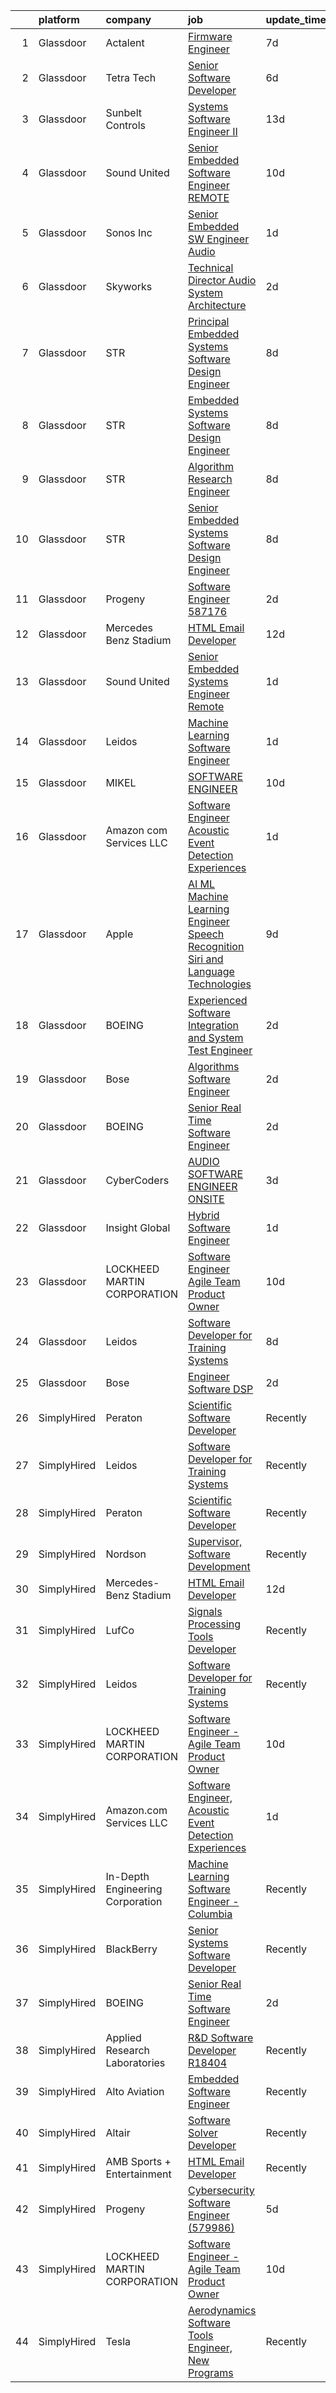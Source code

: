 

|    | platform    | company                          | job                                                                                                                                                                                                                                                                                                                                                                                                                                                                                                                                                                                                                                                                                                                                                                                                                                                                                                                                                                                                                                                                                                                                                                                                                                                                                                                                                                                                                                                        | update_time   | location                 |
|---:|:------------|:---------------------------------|:-----------------------------------------------------------------------------------------------------------------------------------------------------------------------------------------------------------------------------------------------------------------------------------------------------------------------------------------------------------------------------------------------------------------------------------------------------------------------------------------------------------------------------------------------------------------------------------------------------------------------------------------------------------------------------------------------------------------------------------------------------------------------------------------------------------------------------------------------------------------------------------------------------------------------------------------------------------------------------------------------------------------------------------------------------------------------------------------------------------------------------------------------------------------------------------------------------------------------------------------------------------------------------------------------------------------------------------------------------------------------------------------------------------------------------------------------------------|:--------------|:-------------------------|
|  1 | Glassdoor   | Actalent                         | [Firmware Engineer](https://www.glassdoor.com/partner/jobListing.htm?pos=109&ao=1110586&s=58&guid=000001812858a725a0121bd6952d54c7&src=GD_JOB_AD&t=SR&vt=w&ea=1&cs=1_320d95c3&cb=1654239307845&jobListingId=1007896027269&cpc=8795CF9063CD573D&jrtk=3-0-1g4k5h9qj3c2j001-1g4k5h9qvr0kq800-312b33c17a284643--6NYlbfkN0ChYVx_I3yfZ_JDY3EFoivtqvi_stwnZ_kRt8Dowt_l_d1ydueao4NE-oUleRJ4yhhDF1RzEHtEijTz9et0B7deS8e1huPYQrdo0DO5jJHNbehW7fRGbL4CL7b9N2KJQoqBNL2jyD2PG_jy2Iy50cGNv-78P-1glNcGixlRjUevFWHn_0pYs9ayrJ8AFP7xg5r83HtclmkRea1rnXbEPDTWE5_inN11d7rYHQIqCM-T9L2yRY2y2fGb8rIR4MgIgiESR1hA-ht2fJXZ7q3h3IazX_AzjDVspQ7O93esGPhfdrt_k7EZYyeSaStyKspLWr_PVrUncil6dnzsUWKk7XnS9S6kbl_73D9jesQlQ0olw88PStpZb3BeBKGHQ6joWF3xkrnUgV7CRp3EmH2xfKffBaBfFY25hG9G4_UaFfDzhvS7yMWTUpU5jqkFzGih-N72DD-hGXQcPfcL8dsXTqUQLsA1R1kX9gfEIQIw4-hXMCxwuQpgTshhkLdgqRl38iXpy64JgW118Y8WegMb5e6Yskb2j5_zwEMJNDBbdOZe7ZwmsUJNS90axKGKfxBSwEgDBarf8c_uje6INZJH2valcWWo2CXH7N4rOk2iaSV0VsuLfH2MmA956Jq_VuoKq5HMOXpn_Sz-G_EcOxfOC2x8Br51Rx5xjI261gl5DsRuoBvFErzD5LAkMUwmF3bz5e6s-qTlpE5XK1djob4dLc2JXx7un7L6-WZKIxl6rDChLQr2qJdqN4SF4D-PQmMjIvezrzIegk-rIlB7PjoNBGa48FNNEhsca7UbYlvzttQVMbs1HGniR0hqqpMOHUzJ1jYVsaltEQdgcELb5l-IVKtsL-Fl9UWpLy0LW9nQF-J08xf1XiyZ1vH4F9IU13317X1EKbq06cnIGrp5KcsX-K9x9e3Bltr9OQp0-DPZ9ADL-FAtLWEc1-vuGSVBOLrSO6FE09HdI4ibbw2ExGiOev3rBn5lCD-in3k%3D)                                                                                                 | 7d            | Torrance, CA             |
|  2 | Glassdoor   | Tetra Tech                       | [Senior Software Developer](https://www.glassdoor.com/partner/jobListing.htm?pos=111&ao=1136043&s=58&guid=000001812858a725a0121bd6952d54c7&src=GD_JOB_AD&t=SR&vt=w&cs=1_c5a30791&cb=1654239307845&jobListingId=1007899282589&jrtk=3-0-1g4k5h9qj3c2j001-1g4k5h9qvr0kq800-d0f731d1d4f5a642-)                                                                                                                                                                                                                                                                                                                                                                                                                                                                                                                                                                                                                                                                                                                                                                                                                                                                                                                                                                                                                                                                                                                                                                 | 6d            | Newport Beach, CA        |
|  3 | Glassdoor   | Sunbelt Controls                 | [Systems Software Engineer II](https://www.glassdoor.com/partner/jobListing.htm?pos=119&ao=1136043&s=58&guid=000001812858a725a0121bd6952d54c7&src=GD_JOB_AD&t=SR&vt=w&ea=1&cs=1_fdce9bfc&cb=1654239307847&jobListingId=1007880298453&jrtk=3-0-1g4k5h9qj3c2j001-1g4k5h9qvr0kq800-dfd642678274f469-)                                                                                                                                                                                                                                                                                                                                                                                                                                                                                                                                                                                                                                                                                                                                                                                                                                                                                                                                                                                                                                                                                                                                                         | 13d           | West Sacramento, CA      |
|  4 | Glassdoor   | Sound United                     | [Senior Embedded Software Engineer   REMOTE](https://www.glassdoor.com/partner/jobListing.htm?pos=122&ao=1136043&s=58&guid=000001812858a725a0121bd6952d54c7&src=GD_JOB_AD&t=SR&vt=w&ea=1&cs=1_7223a939&cb=1654239307847&jobListingId=1007885935975&jrtk=3-0-1g4k5h9qj3c2j001-1g4k5h9qvr0kq800-07884236cbef4137-)                                                                                                                                                                                                                                                                                                                                                                                                                                                                                                                                                                                                                                                                                                                                                                                                                                                                                                                                                                                                                                                                                                                                           | 10d           | Carlsbad, CA             |
|  5 | Glassdoor   | Sonos  Inc                       | [Senior Embedded SW Engineer   Audio](https://www.glassdoor.com/partner/jobListing.htm?pos=114&ao=1136043&s=58&guid=000001812858a725a0121bd6952d54c7&src=GD_JOB_AD&t=SR&vt=w&cs=1_2485e4a3&cb=1654239307846&jobListingId=1007910425784&jrtk=3-0-1g4k5h9qj3c2j001-1g4k5h9qvr0kq800-8b6a871da330d9e3-)                                                                                                                                                                                                                                                                                                                                                                                                                                                                                                                                                                                                                                                                                                                                                                                                                                                                                                                                                                                                                                                                                                                                                       | 1d            | Boston, MA               |
|  6 | Glassdoor   | Skyworks                         | [Technical Director  Audio System Architecture](https://www.glassdoor.com/partner/jobListing.htm?pos=120&ao=1136043&s=58&guid=000001812858a725a0121bd6952d54c7&src=GD_JOB_AD&t=SR&vt=w&cs=1_0334076d&cb=1654239307847&jobListingId=1007905812586&jrtk=3-0-1g4k5h9qj3c2j001-1g4k5h9qvr0kq800-1322592d2ccf622c-)                                                                                                                                                                                                                                                                                                                                                                                                                                                                                                                                                                                                                                                                                                                                                                                                                                                                                                                                                                                                                                                                                                                                             | 2d            | San Jose, CA             |
|  7 | Glassdoor   | STR                              | [Principal Embedded Systems Software Design Engineer](https://www.glassdoor.com/partner/jobListing.htm?pos=125&ao=1136043&s=58&guid=000001812858a725a0121bd6952d54c7&src=GD_JOB_AD&t=SR&vt=w&ea=1&cs=1_14ae9755&cb=1654239307848&jobListingId=1007892998541&jrtk=3-0-1g4k5h9qj3c2j001-1g4k5h9qvr0kq800-4141f876d9cdeeb3-)                                                                                                                                                                                                                                                                                                                                                                                                                                                                                                                                                                                                                                                                                                                                                                                                                                                                                                                                                                                                                                                                                                                                  | 8d            | Woburn, MA               |
|  8 | Glassdoor   | STR                              | [Embedded Systems Software Design Engineer](https://www.glassdoor.com/partner/jobListing.htm?pos=123&ao=1136043&s=58&guid=000001812858a725a0121bd6952d54c7&src=GD_JOB_AD&t=SR&vt=w&ea=1&cs=1_34094424&cb=1654239307847&jobListingId=1007893987202&jrtk=3-0-1g4k5h9qj3c2j001-1g4k5h9qvr0kq800-36cb16c6d38bcae8-)                                                                                                                                                                                                                                                                                                                                                                                                                                                                                                                                                                                                                                                                                                                                                                                                                                                                                                                                                                                                                                                                                                                                            | 8d            | Woburn, MA               |
|  9 | Glassdoor   | STR                              | [Algorithm Research Engineer](https://www.glassdoor.com/partner/jobListing.htm?pos=121&ao=1136043&s=58&guid=000001812858a725a0121bd6952d54c7&src=GD_JOB_AD&t=SR&vt=w&ea=1&cs=1_e6cebd8a&cb=1654239307847&jobListingId=1007893987215&jrtk=3-0-1g4k5h9qj3c2j001-1g4k5h9qvr0kq800-ea1a7a21355b2f44-)                                                                                                                                                                                                                                                                                                                                                                                                                                                                                                                                                                                                                                                                                                                                                                                                                                                                                                                                                                                                                                                                                                                                                          | 8d            | Woburn, MA               |
| 10 | Glassdoor   | STR                              | [Senior Embedded Systems Software Design Engineer](https://www.glassdoor.com/partner/jobListing.htm?pos=124&ao=1136043&s=58&guid=000001812858a725a0121bd6952d54c7&src=GD_JOB_AD&t=SR&vt=w&ea=1&cs=1_e6f2ee8c&cb=1654239307847&jobListingId=1007893987165&jrtk=3-0-1g4k5h9qj3c2j001-1g4k5h9qvr0kq800-9a4d88b7ce390775-)                                                                                                                                                                                                                                                                                                                                                                                                                                                                                                                                                                                                                                                                                                                                                                                                                                                                                                                                                                                                                                                                                                                                     | 8d            | Woburn, MA               |
| 11 | Glassdoor   | Progeny                          | [Software Engineer  587176 ](https://www.glassdoor.com/partner/jobListing.htm?pos=117&ao=1136043&s=58&guid=000001812858a725a0121bd6952d54c7&src=GD_JOB_AD&t=SR&vt=w&cs=1_1a2cdce3&cb=1654239307846&jobListingId=1007906574669&jrtk=3-0-1g4k5h9qj3c2j001-1g4k5h9qvr0kq800-493eea54675015f4-)                                                                                                                                                                                                                                                                                                                                                                                                                                                                                                                                                                                                                                                                                                                                                                                                                                                                                                                                                                                                                                                                                                                                                                | 2d            | Manassas, VA             |
| 12 | Glassdoor   | Mercedes Benz Stadium            | [HTML Email Developer](https://www.glassdoor.com/partner/jobListing.htm?pos=110&ao=1136043&s=58&guid=000001812858a725a0121bd6952d54c7&src=GD_JOB_AD&t=SR&vt=w&ea=1&cs=1_e184dde2&cb=1654239307845&jobListingId=1007881403844&jrtk=3-0-1g4k5h9qj3c2j001-1g4k5h9qvr0kq800-65a406784278250d-)                                                                                                                                                                                                                                                                                                                                                                                                                                                                                                                                                                                                                                                                                                                                                                                                                                                                                                                                                                                                                                                                                                                                                                 | 12d           | Atlanta, GA              |
| 13 | Glassdoor   | Sound United                     | [Senior Embedded Systems Engineer  Remote ](https://www.glassdoor.com/partner/jobListing.htm?pos=118&ao=1136043&s=58&guid=000001812858a725a0121bd6952d54c7&src=GD_JOB_AD&t=SR&vt=w&ea=1&cs=1_79864e6e&cb=1654239307847&jobListingId=1007910351601&jrtk=3-0-1g4k5h9qj3c2j001-1g4k5h9qvr0kq800-703bd9df35fec398-)                                                                                                                                                                                                                                                                                                                                                                                                                                                                                                                                                                                                                                                                                                                                                                                                                                                                                                                                                                                                                                                                                                                                            | 1d            | Carlsbad, CA             |
| 14 | Glassdoor   | Leidos                           | [Machine Learning Software Engineer](https://www.glassdoor.com/partner/jobListing.htm?pos=102&ao=1110586&s=58&guid=000001812858a725a0121bd6952d54c7&src=GD_JOB_AD&t=SR&vt=w&cs=1_078a522d&cb=1654239307844&jobListingId=1007910405076&cpc=0C1A14C72F2C651E&jrtk=3-0-1g4k5h9qj3c2j001-1g4k5h9qvr0kq800-77f0e35c8cd9f2be--6NYlbfkN0CZUO70VSdYKA8PR3jfrSh5ljhqJhfDt0PzQCMubt8cRihWbmqO_-CcWTBwQGpXTihLqoYDtXCPGkIJ-gS7K_Dv6YFJn_F9wfKGyw3R8IlnMhV917_oBZusBn2QXYpaiMGmOM2eG7qHxlV9UGmUTCQ81r7OUsnYnfM7UupySvuhhRP5ZE-115yW75E6_trvPbWU9w7SLi-j_Y0dxVR8TUT4qgzV4TrIOw8mYhwnwVBYmQYTqCLmoxfZy-gZ8FPgD0DbBSMlYoh4yupEflVRxp6bh_ypTltum4rZVGoqIJ2ttCOC8Zqq_S9XGLpt5Hn51_j1eMap98J6SQlVmD4iWrqVydhZMGKVhYBGeuNkNtLXncbqWwOzxUPYp_ogJSL9OYXJduNvGcwH59WVKPuSt96-EBld2BoVb8hoqhChxbwB4II3DacrrpPQ-kbnh3wFdNv4m1czNtAeteHluMQhNnbCQlWfgUlifU0mVi2Zzj4VbL0FvESz_P-JQgHt8EvhKnLYP6QrW03voYfltWAh-4F8iZgiKT_EoMfgKSqO_DX65Jkk5Q0Hx67xVJWII_Qp04-6qUmsCizUs-iMFPA1H6VxHLbNJY1VyAO3irzaMdeiWWg4qW3Mwe3h2mIUb5NPSyY%3D)                                                                                                                                                                                                                                                                                                                                                                                                                                                     | 1d            | Arlington, VA            |
| 15 | Glassdoor   | MIKEL                            | [SOFTWARE ENGINEER](https://www.glassdoor.com/partner/jobListing.htm?pos=116&ao=1136043&s=58&guid=000001812858a725a0121bd6952d54c7&src=GD_JOB_AD&t=SR&vt=w&cs=1_83534336&cb=1654239307846&jobListingId=1007886724699&jrtk=3-0-1g4k5h9qj3c2j001-1g4k5h9qvr0kq800-d8c2e02908edda0c-)                                                                                                                                                                                                                                                                                                                                                                                                                                                                                                                                                                                                                                                                                                                                                                                                                                                                                                                                                                                                                                                                                                                                                                         | 10d           | Middletown, RI           |
| 16 | Glassdoor   | Amazon com Services LLC          | [Software Engineer  Acoustic Event Detection Experiences](https://www.glassdoor.com/partner/jobListing.htm?pos=112&ao=1136043&s=58&guid=000001812858a725a0121bd6952d54c7&src=GD_JOB_AD&t=SR&vt=w&cs=1_67c64443&cb=1654239307845&jobListingId=1007910476267&jrtk=3-0-1g4k5h9qj3c2j001-1g4k5h9qvr0kq800-3609e3580865c6c7-)                                                                                                                                                                                                                                                                                                                                                                                                                                                                                                                                                                                                                                                                                                                                                                                                                                                                                                                                                                                                                                                                                                                                   | 1d            | Irvine, CA               |
| 17 | Glassdoor   | Apple                            | [AI ML   Machine Learning Engineer  Speech Recognition   Siri and Language Technologies](https://www.glassdoor.com/partner/jobListing.htm?pos=106&ao=1110586&s=58&guid=000001812858a725a0121bd6952d54c7&src=GD_JOB_AD&t=SR&vt=w&cs=1_20eff347&cb=1654239307845&jobListingId=1007889732336&cpc=217C45A42544DB93&jrtk=3-0-1g4k5h9qj3c2j001-1g4k5h9qvr0kq800-b9f29a1b8e917c78--6NYlbfkN0BvKrLyj5gPmtZO9T8euul8TCxuuKNOtzRJOomxnwSEodTz2Bc-sPZlm1JPYWoVnTHEcJHtAoeE0Fr_uWXIHCov1Ms-kCw8lSEOf64W-gi567mgY5JWqey9hsUj7hzRXil6nXHm1nvqTvj0thyrUOuFyJXPFCcgC4iZbcZ1JONksVOk5iHMeMo_xoXr6bljjJjwh8qpR1FocrNL3B2UHPG1vvqtWoAvDnHch4vGTRyK511Qq7hNhhTHoBSPXtpHEfd-6fWbmHuml7VDkc4hcia0SaEwa6eYcV9Fzlf9ZkygPAjYDcU4AZsRWS8MjeyUIsvHLOxfCwq0UXm1X9n-tbEdZ8s7uhrd48XgMkXS605gdRc4gNREZUm_Y3D5_3Ik4lE1rkOVCwgIjiD-aN3JvkA9JpUlleJN_3jmMXb764dst8eg80_o7FO9BEJmIHLyvm6rmxUkV75pFD2enrbytGGFtAEIu82yHPMqxqsX7Cmhh4hffbaw9yXOuzQin9H5ypxNhXWezNCFibUsoy4HKM-2f_a4Odq2W3Ns6YaVKfEFl8hNnr5hoondbhbCX1UY7zyGOu_99rtJuJJDYh1uWizGb1j8wN1G8zmgHhq4G_85CWlaznWiUHaVnQy71yLSaHfYLC3mUteu20ENiaqBNDxRWtFG-Ix9uKNevaaqE-IVPvjb6aLa-EVPhR5ZilXogROIWTOIFkcHXGbIzCiYI5JD9aPUtAMHRmBW3BH-7WFbJChi2UaME_JCT4TUx4Mii8SGskpUh4eu8aUXTlu9Njyh7GHP73LhXeH-ANarflpvQr2aN7YTqO5O-R3oK_YvoCR8BWQFWBOv_3WNyrVZgUgasNcKdJ2j7McSSTqMlLWyjn5AfggkVKzsCW2Qh-CFMHJtkvxaA8z_7IIpWtXPl9Th7bOqGMtaaS3EaJpgzjogKoTBiuKeiLcoK1V30-Iw20aPoka3HrDrXsm3QIJ3zW8M9y3vRXjHRqT5J1KsWFdFsYich2_NECOw4Z96H9mCtVg%3D) | 9d            | Cambridge, MA            |
| 18 | Glassdoor   | BOEING                           | [Experienced Software Integration and System Test Engineer](https://www.glassdoor.com/partner/jobListing.htm?pos=105&ao=1110586&s=58&guid=000001812858a725a0121bd6952d54c7&src=GD_JOB_AD&t=SR&vt=w&cs=1_010ec8a7&cb=1654239307844&jobListingId=1007906433443&cpc=5F655C736EBE388B&jrtk=3-0-1g4k5h9qj3c2j001-1g4k5h9qvr0kq800-14a597e3cd3f3350--6NYlbfkN0BddK4H-tsabPiX3BvkwhvbvP4OkLNzlRX6egXJy9Hb11ERhvpR4KXHiogI9i6BJrnY3gqWUzQXj0t5klG3weD5XxMYAonUWgSJhZCbXik9frTkWLQjTenUGkvt0PbrwKbPt-AMv4xqiEao8DbE-dsAp0X_1J83Ndw0GVrx-2d-cPxOAcNUQmckf6fH0nPOLZ4NUzM6UzwUrBndCJofngxm2mvR3xNZqfLQGFVkftULZXDjYBdItTwoifY2AKeBvXilwx-8zzoGq91jF6yLgdUW34Zt55Boqeu8FjJS5ejcA_yNHJ8dz0IL4uC0kYoNJjxA5s0-XFThVsr7yjwIrpneO-Yt7NbKjpSZ8OVlVYSy3Yt23fatLrnXxYw9sRNgbyuU2xJ6687BUEh9tD1haoS-x0OTJuEGhXfV9Zy9Y-eNfjbcUDme3vIt1cGxJbj8Rhk%3D)                                                                                                                                                                                                                                                                                                                                                                                                                                                                                                                                                                                                                              | 2d            | Kent, WA                 |
| 19 | Glassdoor   | Bose                             | [Algorithms Software Engineer](https://www.glassdoor.com/partner/jobListing.htm?pos=113&ao=1136043&s=58&guid=000001812858a725a0121bd6952d54c7&src=GD_JOB_AD&t=SR&vt=w&cs=1_70ee8af6&cb=1654239307845&jobListingId=1007906242348&jrtk=3-0-1g4k5h9qj3c2j001-1g4k5h9qvr0kq800-88135240b58317f2-)                                                                                                                                                                                                                                                                                                                                                                                                                                                                                                                                                                                                                                                                                                                                                                                                                                                                                                                                                                                                                                                                                                                                                              | 2d            | Framingham, MA           |
| 20 | Glassdoor   | BOEING                           | [Senior Real Time Software Engineer](https://www.glassdoor.com/partner/jobListing.htm?pos=104&ao=1110586&s=58&guid=000001812858a725a0121bd6952d54c7&src=GD_JOB_AD&t=SR&vt=w&cs=1_d29a0aa2&cb=1654239307844&jobListingId=1007906433476&cpc=EE7F0D06914A6BE7&jrtk=3-0-1g4k5h9qj3c2j001-1g4k5h9qvr0kq800-16da9431143ba548--6NYlbfkN0BddK4H-tsabPiX3BvkwhvbvP4OkLNzlRX6egXJy9Hb11ERhvpR4KXHN3-YJ1CHJCK4QcInvJ2RyiMccM5Nbekm-h5Jd6FWa_1F-xhwaAb9MexZm2jflepqYYHGoJjuDTrvzI27RYUme9T_0UTnvV2l2ECcQkilc4cXCO8She6OHA3RpmPK8bf_fWNKQPwsUJCvpttkrOhO_lqE0YZftiwGKqzvEs_lXiuQM9o18YJNhjRsrXlei85zM9WG7tMatfWthS5Ek2dCzdVVW2rKi5bkmhm6DDDLsv__vGDHj_YqamEQW-ewbHfs_nPg1YnZRg9cWoFtSm3CgxYVJKI76i8br3R57eoprmqAbW4Ych8szIj7DaM1AMS3p8-lgXFconvBUknKVfwhoHaj5R7XSokY8ReYFt91TMKytkN-EmubtNuwB_t7Lci4yS65dzWqCdg%3D)                                                                                                                                                                                                                                                                                                                                                                                                                                                                                                                                                                                                                                                     | 2d            | Jacksonville, FL         |
| 21 | Glassdoor   | CyberCoders                      | [AUDIO SOFTWARE ENGINEER   ONSITE](https://www.glassdoor.com/partner/jobListing.htm?pos=107&ao=1110586&s=58&guid=000001812858a725a0121bd6952d54c7&src=GD_JOB_AD&t=SR&vt=w&ea=1&cs=1_060d7067&cb=1654239307845&jobListingId=1007903544339&cpc=32EE424DE2B657EB&jrtk=3-0-1g4k5h9qj3c2j001-1g4k5h9qvr0kq800-bce01d42777480b8--6NYlbfkN0CpFJQzrgRR8WqXWK1qKKEqALWJw739KlKqr2H-MSI4eoBlI4EFrmor2FYZMP3muM3zZ2ygH9Lidxv_TN8eksFojPJOXi6PGFbqUcAjTT5af8p2K7_M4inBbTAZf_1msTK0SzIAwECTKo657y9yZPzCjz2VKahclbiGerR_SEkC6qIuMiVAtjJcNer8cP6M8HiOXuJ3yf2jUoOY5kXsQo1b9TpecT1xk2XtrY-rqCKfc6blWuIxP5fGwoCnOCuBWjW1Q3mb-_wZ91-lYuPY3Wn9uPTe6eO4Bs44Iv1aZHvWM_4i0vvsKUyOHxLmb4lAN5_O7hJX69Wq81C9AtU22XZSsVeQjVINDZ9m5OZwvGCakMCgjKomeVdcInt-GnpproC-ZE50jA_A1h8uIelK1gxIvk-z94vAIWLs0cOWBb91X8WfbbGome-HtvCuFVgsSVKjRUqvMpxlMSB-yl60Z5Rb29YkV-eh1f3YEHTykLfeIXoPOHklsa9uJzjImhccW8JYFWusMxEOJ14ZivrIMEwRp6OGuLo0uD5Rgr8V7CXzXmpzqiBphV2bUpv_X2AqZNNY_cl4q4bexSGVKkRnrWiwCpHAh_RaeXr1Ve7IGnDsKKLS47HLp8W5uV9SFCQ7dulDQc-11U4A8lcMVOa34IfDvK-wDbvufE7dvYWMaxrh8mInTeinJ8ZckSA7rpc2It-7Ep0dntqoxnKIH9lu-N19vZLphpHQPhS_pCKZr9NxMc-q3DLLcmP5-_oGhKznaHUTq2XT2je3dp1x6xBIaw-oTNei98nxCcWRlwcQd6qKWtqylweUImvSuwDiyPHpwhRybxR4YTLPuglflg8kBbfMdS5crbAHTK8i3CkvQwubic6xcPO_7nVtwgwX_Gcf4PbpVF28qkCd8ALYGck34uD5l138mLtRvUmwRjqrSdM5c-QGiDs6jx2cnVrzV0shm2GKdnJn18dlIENW4G_RS7EUDum-czulMGI%3D)                                                                                  | 3d            | San Jose, CA             |
| 22 | Glassdoor   | Insight Global                   | [Hybrid Software Engineer](https://www.glassdoor.com/partner/jobListing.htm?pos=108&ao=1110586&s=58&guid=000001812858a725a0121bd6952d54c7&src=GD_JOB_AD&t=SR&vt=w&cs=1_1d04e906&cb=1654239307845&jobListingId=1007909793751&cpc=F4EED0218A761C36&jrtk=3-0-1g4k5h9qj3c2j001-1g4k5h9qvr0kq800-dbedeaa66c8b7f42--6NYlbfkN0BKkHZu3wF05EeDimN_p6sYpKCMArvwa95YdH7UpkaBCqc7l59ErwqcinDaIJnoboyVzYYUFKYarMD4znxrbl14A6XjNz-DeulVsgxIzofAYWYxxiTCdFPHEXfhEQUciAlZjvGBBqIaY49sn_VNLalQZhB97iU632pcROTD-1X1coaLYroSNWRIODL8kAPRyRZtR3G5EPyPHXO_gBYSnYkgiscyN_aGiJowHGetTN4As4bQVeJrzdWs8_5HxTF-lkZ4l7TVl3B2fnhVI94hD_qwPdBkhg6864avkU3gjdsHs1qBUQPisVTgvC0M6dc1NDc-GG2w1eeLabVXo03QtiAbTcTf70c1lkklfLlgZlEzWgepneOWWusIrD2fGXlC6Vf1EnUs-WBXe36HqXgb7pGBSsab72c36wAuecKUCN5ZRm78K2-ltNOWMtOYeKKV1iN247nKQKVAny1tUqZOKOJoWvVdXvhihIxhEPkX4GWi0PZHLyrF8xcv)                                                                                                                                                                                                                                                                                                                                                                                                                                                                                                                                                                                                             | 1d            | Norfolk, VA              |
| 23 | Glassdoor   | LOCKHEED MARTIN CORPORATION      | [Software Engineer   Agile Team Product Owner](https://www.glassdoor.com/partner/jobListing.htm?pos=101&ao=1110586&s=58&guid=000001812858a725a0121bd6952d54c7&src=GD_JOB_AD&t=SR&vt=w&cs=1_a1ee74b9&cb=1654239307844&jobListingId=1007887216591&cpc=783E0929E0928ED3&jrtk=3-0-1g4k5h9qj3c2j001-1g4k5h9qvr0kq800-0ac14083c386958b--6NYlbfkN0BuMqUtaNIakuoGTB-u7I0EvtcrTK1_bHO6_bsORPCvsL7zkQUfIzpY4doIgp_GoHrGmRXV-UfKciXqzqi_0oObTuPKCAotGaDkPFMlYvDVBmOW05jtlCH-VwWtpVLHFGNverWY8jJ1aXSrZezzEaBYqlVHcmRzkq0Pwk0gF8CaLuIvTD2l15IszuhfhYiNG2IMLZbID9K8r1IRCr58VgrvtxEuZ6h3dAb5buU1bOODXPwPdf3z6c4w-xAdDTcleBsUegEBdcjugWsa0qLmABwuCt9PLF7sQ7oExKfKJ4OSDgOKQafATbTrSABdtJ6rj0RoKjNMBG-HlSK8_GvEslfEwyG2kO0WLCMgfNAnA8ZlWv_1vSTRfAEQFfn7XPXd7Esz0zEoJKeJmmslW_lAIkWsi1yCuy7NFMuVzgXvBQv_-QvyqusjgLXo58ClRZJRqR71Lr8KZk0YW-CAeLN6sFOsvLQHmXcz6RcqZcAS4oGIPCrL12r_CldOnqIxibJyCTxbY3pO_932vjntv5vbBQEQ-wH2nudpF1w9wVnmtUsrNli7DYfCq3j8WC8Lqtsrpu2rUXoNmQY9_t4Js0gvPslRmLikSz6e9uUCmK26iSf-nzO1-W2p6PrQkW0taNwGod8%3D)                                                                                                                                                                                                                                                                                                                                                                                                                                           | 10d           | Manassas, VA             |
| 24 | Glassdoor   | Leidos                           | [Software Developer for Training Systems](https://www.glassdoor.com/partner/jobListing.htm?pos=103&ao=1110586&s=58&guid=000001812858a725a0121bd6952d54c7&src=GD_JOB_AD&t=SR&vt=w&cs=1_8c028db6&cb=1654239307844&jobListingId=1007892886396&cpc=8507CEB59E1C6AFB&jrtk=3-0-1g4k5h9qj3c2j001-1g4k5h9qvr0kq800-e609072d5998bddd--6NYlbfkN0CZUO70VSdYKA8PR3jfrSh5ljhqJhfDt0PzQCMubt8cRihWbmqO_-CcWTBwQGpXTijZjiyk8OqESIwCgbROq79FaC8fBuNXYw4xWkl4Obv6Nde2Z0FZMsb2tXVvElSzjYDH9igo7ezd98cDzCqnBERprgp8TvS075DLNsKyg2nPFtBKRZRntieJTexI7SQ9nBAElfPCWeDVNukJ-y_lIbbkDa6CUERwd_iVzgfjhd-wE_8n1WW7X4hsZfNKDiH75tZvqwxBrR-HIqQT2HWDm0bqYcpUQYVsIeV1Eq39l_ptxlSRFe7wMWVLN1vCwBV1cr-IaVV60zhjwXmF-hDGr4wOLquAvcMj8u_5XZ7TPHh5Q5HPf7aHnBDrhfikcLKj1LjlNLYNtie8M1EMvJJby_qi-JZv87Ns7x9QgDhDm_jS53oM2sfLGhSUG6A53kCuEzY6z1KxxWCr75p5cVfBo-o9_OuWLHAfv-r-8zGG89DFWzhGsRDqpCSUBQ-DBNvJmDMUNZflsyhKMbiBddhR251F9W-cNveu53Yptks9cfiOlfEjJDjQ3CACrF-CO-JFaBdWJGA4mFv90PYEjJPOA5Dk9tCJ0DbD4Y0gKWeDh_S-S2Cd14b1ypMP9Yi2HRQODl4hEOXHf3r5Ew%3D%3D)                                                                                                                                                                                                                                                                                                                                                                                                                                  | 8d            | Manassas, VA             |
| 25 | Glassdoor   | Bose                             | [Engineer  Software DSP](https://www.glassdoor.com/partner/jobListing.htm?pos=115&ao=1136043&s=58&guid=000001812858a725a0121bd6952d54c7&src=GD_JOB_AD&t=SR&vt=w&cs=1_be03f7f9&cb=1654239307846&jobListingId=1007905173221&jrtk=3-0-1g4k5h9qj3c2j001-1g4k5h9qvr0kq800-6e48518e39a9df42-)                                                                                                                                                                                                                                                                                                                                                                                                                                                                                                                                                                                                                                                                                                                                                                                                                                                                                                                                                                                                                                                                                                                                                                    | 2d            | Framingham, MA           |
| 26 | SimplyHired | Peraton                          | [Scientific Software Developer](https://www.simplyhired.com/job/7QYgSHmP-LaULOI13l0r_sxWb_0wHWMGwpZBJR4iEeFKmhhjsbVj-g?q=acoustic+developer)                                                                                                                                                                                                                                                                                                                                                                                                                                                                                                                                                                                                                                                                                                                                                                                                                                                                                                                                                                                                                                                                                                                                                                                                                                                                                                               | Recently      | Bethesda, MD             |
| 27 | SimplyHired | Leidos                           | [Software Developer for Training Systems](https://www.simplyhired.com/job/alVHd5wriB6e82TlUezG9mHHpSQwrtYPxi-DdM0_XSPUvjs2_szFWg?q=acoustic+developer)                                                                                                                                                                                                                                                                                                                                                                                                                                                                                                                                                                                                                                                                                                                                                                                                                                                                                                                                                                                                                                                                                                                                                                                                                                                                                                     | Recently      | Bethesda, MD             |
| 28 | SimplyHired | Peraton                          | [Scientific Software Developer](https://www.simplyhired.com/job/ssIvDHpgheOjrr5VWUSS5HQMHVjXfNb3UrLqfMfnRB-hzNOWA9k1ww?q=acoustic+developer)                                                                                                                                                                                                                                                                                                                                                                                                                                                                                                                                                                                                                                                                                                                                                                                                                                                                                                                                                                                                                                                                                                                                                                                                                                                                                                               | Recently      | Bethesda, MD             |
| 29 | SimplyHired | Nordson                          | [Supervisor, Software Development](https://www.simplyhired.com/job/iQzzo1syGvp_LK8EJJqfW1QgjC_kO-c6mh7ke3kUDToUb4_3_pNFMw?q=acoustic+developer)                                                                                                                                                                                                                                                                                                                                                                                                                                                                                                                                                                                                                                                                                                                                                                                                                                                                                                                                                                                                                                                                                                                                                                                                                                                                                                            | Recently      | Carlsbad, CA             |
| 30 | SimplyHired | Mercedes-Benz Stadium            | [HTML Email Developer](https://www.simplyhired.com/job/g0EtIoegqZCMIfQoLHUe41O6o49zaWLmoTqURciQkQ3I11sJ5d2jAw?q=acoustic+developer)                                                                                                                                                                                                                                                                                                                                                                                                                                                                                                                                                                                                                                                                                                                                                                                                                                                                                                                                                                                                                                                                                                                                                                                                                                                                                                                        | 12d           | Atlanta, GA              |
| 31 | SimplyHired | LufCo                            | [Signals Processing Tools Developer](https://www.simplyhired.com/job/cslOxdKdvUXetFQggcDO-gXqX22wvRw110Sgcs5J9Vnf-CrBhEqX-g?q=acoustic+developer)                                                                                                                                                                                                                                                                                                                                                                                                                                                                                                                                                                                                                                                                                                                                                                                                                                                                                                                                                                                                                                                                                                                                                                                                                                                                                                          | Recently      | Baltimore, MD            |
| 32 | SimplyHired | Leidos                           | [Software Developer for Training Systems](https://www.simplyhired.com/job/CRZ6XQXML694YAj-OVWyybX8kUKGUHPZnAfQpe4BFMtOslW24Z5c6Q?q=acoustic+developer)                                                                                                                                                                                                                                                                                                                                                                                                                                                                                                                                                                                                                                                                                                                                                                                                                                                                                                                                                                                                                                                                                                                                                                                                                                                                                                     | Recently      | Bethesda, MD +1 location |
| 33 | SimplyHired | LOCKHEED MARTIN CORPORATION      | [Software Engineer - Agile Team Product Owner](https://www.simplyhired.com/job/1m8ZMgHl6A6KUNLFOgf2FTkSodNvAVUVzm1l2xenJNXaecLknI_S1A?q=acoustic+developer)                                                                                                                                                                                                                                                                                                                                                                                                                                                                                                                                                                                                                                                                                                                                                                                                                                                                                                                                                                                                                                                                                                                                                                                                                                                                                                | 10d           | Manassas, VA             |
| 34 | SimplyHired | Amazon.com Services LLC          | [Software Engineer, Acoustic Event Detection Experiences](https://www.simplyhired.com/job/O7nt_uqqG1BTJDTY6SiVvgJBh4AYRkUe57s0DX78jjWluh2CAQPwFQ?q=acoustic+developer)                                                                                                                                                                                                                                                                                                                                                                                                                                                                                                                                                                                                                                                                                                                                                                                                                                                                                                                                                                                                                                                                                                                                                                                                                                                                                     | 1d            | Irvine, CA               |
| 35 | SimplyHired | In-Depth Engineering Corporation | [Machine Learning Software Engineer - Columbia](https://www.simplyhired.com/job/-W9dhNyHbI1Uo7YE51f6Z7nFRSYmfDQUTdt7b2SQ8eUh-XiEynbOMQ?q=acoustic+developer)                                                                                                                                                                                                                                                                                                                                                                                                                                                                                                                                                                                                                                                                                                                                                                                                                                                                                                                                                                                                                                                                                                                                                                                                                                                                                               | Recently      | Columbia, MD             |
| 36 | SimplyHired | BlackBerry                       | [Senior Systems Software Developer](https://www.simplyhired.com/job/PhJHZf4I2K7OhS334XumQNOqsGrTyQmExnRVoXbzH4weqXLfgLL67Q?q=acoustic+developer)                                                                                                                                                                                                                                                                                                                                                                                                                                                                                                                                                                                                                                                                                                                                                                                                                                                                                                                                                                                                                                                                                                                                                                                                                                                                                                           | Recently      | Novi, MI                 |
| 37 | SimplyHired | BOEING                           | [Senior Real Time Software Engineer](https://www.simplyhired.com/job/1qEG4A4-55xJTuHihOj-Yt0vuasUneEQxOWjSuudyDaW8K5wq6ZdKA?q=acoustic+developer)                                                                                                                                                                                                                                                                                                                                                                                                                                                                                                                                                                                                                                                                                                                                                                                                                                                                                                                                                                                                                                                                                                                                                                                                                                                                                                          | 2d            | Jacksonville, FL         |
| 38 | SimplyHired | Applied Research Laboratories    | [R&D Software Developer R18404](https://www.simplyhired.com/job/PsOD94Ojpg7OFkDSnvcFvYjGQOjPZpGSeByK9FhaCxxZjP5XcYXBZg?q=acoustic+developer)                                                                                                                                                                                                                                                                                                                                                                                                                                                                                                                                                                                                                                                                                                                                                                                                                                                                                                                                                                                                                                                                                                                                                                                                                                                                                                               | Recently      | Austin, TX               |
| 39 | SimplyHired | Alto Aviation                    | [Embedded Software Engineer](https://www.simplyhired.com/job/lxnaJkOd-S7VBoK7rCbtTnG5GhJ0CTwHQJzj1KGJTfYkiE2s_U1JkQ?q=acoustic+developer)                                                                                                                                                                                                                                                                                                                                                                                                                                                                                                                                                                                                                                                                                                                                                                                                                                                                                                                                                                                                                                                                                                                                                                                                                                                                                                                  | Recently      | Sterling, MA             |
| 40 | SimplyHired | Altair                           | [Software Solver Developer](https://www.simplyhired.com/job/K88ZKzCvX_1fDKSF-xeiNupPHXdYO-mrRXss_E29Y1nYQfhg2IbwDQ?q=acoustic+developer)                                                                                                                                                                                                                                                                                                                                                                                                                                                                                                                                                                                                                                                                                                                                                                                                                                                                                                                                                                                                                                                                                                                                                                                                                                                                                                                   | Recently      | Remote                   |
| 41 | SimplyHired | AMB Sports + Entertainment       | [HTML Email Developer](https://www.simplyhired.com/job/tyOUKWzR-8d5N9ri7GEg2ZRjZXiiBY8CsXFRL0rt1jKseFSCqXZMvA?q=acoustic+developer)                                                                                                                                                                                                                                                                                                                                                                                                                                                                                                                                                                                                                                                                                                                                                                                                                                                                                                                                                                                                                                                                                                                                                                                                                                                                                                                        | Recently      | Atlanta, GA              |
| 42 | SimplyHired | Progeny                          | [Cybersecurity Software Engineer (579986)](https://www.simplyhired.com/job/UpoZ2CoE_5SO6AYoXrZZDX8_jp7oSZ9PG8jI_Pme31NK0m99h3BhkA?q=acoustic+developer)                                                                                                                                                                                                                                                                                                                                                                                                                                                                                                                                                                                                                                                                                                                                                                                                                                                                                                                                                                                                                                                                                                                                                                                                                                                                                                    | 5d            | Manassas, VA             |
| 43 | SimplyHired | LOCKHEED MARTIN CORPORATION      | [Software Engineer - Agile Team Product Owner](https://www.simplyhired.com/job/1m8ZMgHl6A6KUNLFOgf2FTkSodNvAVUVzm1l2xenJNXaecLknI_S1A?q=acoustic+developer)                                                                                                                                                                                                                                                                                                                                                                                                                                                                                                                                                                                                                                                                                                                                                                                                                                                                                                                                                                                                                                                                                                                                                                                                                                                                                                | 10d           | Manassas, VA             |
| 44 | SimplyHired | Tesla                            | [Aerodynamics Software Tools Engineer, New Programs](https://www.simplyhired.com/job/zO8gcthxFQqgNmwD9bdYUrhRy13Ovr3XTHhU0ibGJoZo7L7tcfLxOw?q=acoustic+developer)                                                                                                                                                                                                                                                                                                                                                                                                                                                                                                                                                                                                                                                                                                                                                                                                                                                                                                                                                                                                                                                                                                                                                                                                                                                                                          | Recently      | Hawthorne, CA            |